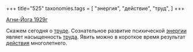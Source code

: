 +++
title="525"
taxonomies.tags = [
 "энергия",
 "действие",
 "труд",
]
+++

[Агни-Йога 1929г](/agni/1929)

Скажем сегодня о [труде](/tags/труд). Сознательное развитие психической [энергии](/tags/энергия) являет насыщенность [труда](/tags/труд). Явить можно в короткое время результат [действия](/tags/действие) многолетнего.
